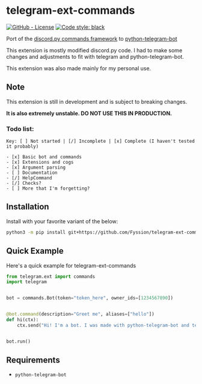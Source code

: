 # telegram-ext-commands

[![GitHub - License](https://img.shields.io/github/license/Fyssion/telegram-ext-commands)](https://github.com/Fyssion/telegram-ext-commands/blob/master/LICENSE)
[![Code style: black](https://img.shields.io/badge/code%20style-black-000000.svg)](https://github.com/psf/black)

Port of the [discord.py commands framework](https://discordpy.readthedocs.io/en/latest/ext/commands/index.html) to [python-telegram-bot](https://python-telegram-bot.org/)

This extension is mostly modified discord.py code. I had to make some changes and adjustments to fit with
telegram and python-telegram-bot.

This extension was also made mainly for my personal use.

## Note

This extension is still in development and is subject to breaking changes.

**It is also extremely unstable. DO NOT USE THIS IN PRODUCTION.**

### Todo list:

```
Key: [ ] Not started | [/] Incomplete | [x] Complete (I haven't tested it probably)

- [x] Basic bot and commands
- [x] Extensions and cogs
- [x] Argument parsing
- [ ] Documentation
- [/] HelpCommand
- [/] Checks?
- [ ] More that I'm forgetting?
```

## Installation

Install with your favorite variant of the below:

```bash
python3 -m pip install git+https://github.com/Fyssion/telegram-ext-commands
```

## Quick Example

Here's a quick example for telegram-ext-commands

```py
from telegram.ext import commands
import telegram


bot = commands.Bot(token="token_here", owner_ids=[1234567890])


@bot.command(description="Greet me", aliases=["hello"])
def hi(ctx):
    ctx.send("Hi! I'm a bot. I was made with python-telegram-bot and telegram-ext-commands.")


bot.run()
```

## Requirements

- `python-telegram-bot`
